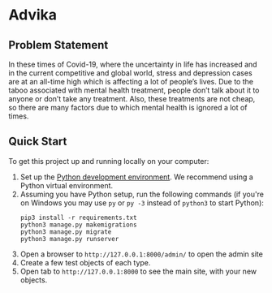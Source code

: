 # Advika
## Problem Statement
In these times of Covid-19, where the uncertainty in life has increased and in the current competitive and global world, stress and depression cases are at an all-time high which is affecting a lot of people’s lives. Due to the taboo associated with mental health treatment, people don’t talk about it to anyone or don’t take any treatment. Also, these treatments are not cheap, so there are many factors due to which mental health is ignored a lot of times.
## Quick Start
To get this project up and running locally on your computer:
1. Set up the [Python development environment](https://developer.mozilla.org/en-US/docs/Learn/Server-side/Django/development_environment).
   We recommend using a Python virtual environment.
1. Assuming you have Python setup, run the following commands (if you're on Windows you may use `py` or `py -3` instead of `python3` to start Python):
   ```
   pip3 install -r requirements.txt
   python3 manage.py makemigrations
   python3 manage.py migrate
   python3 manage.py runserver
   ```
1. Open a browser to `http://127.0.0.1:8000/admin/` to open the admin site
1. Create a few test objects of each type.
1. Open tab to `http://127.0.0.1:8000` to see the main site, with your new objects.
